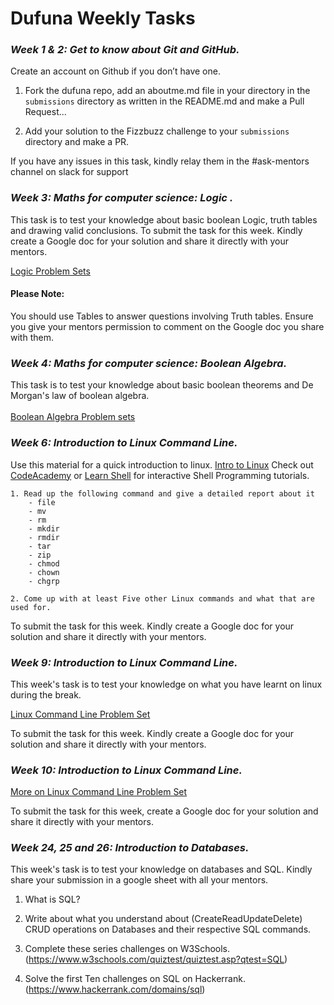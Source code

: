 # Dufuna Weekly Tasks

### *Week 1 & 2: Get to know about Git and GitHub.*

Create an account on Github if you don’t have one.

1. Fork the dufuna repo, add an aboutme.md file in your directory in the `submissions` directory as written in the README.md and make a Pull Request...

2. Add your solution to the Fizzbuzz challenge to your `submissions` directory and make a PR.

If you have any issues in this task, kindly relay them in the #ask-mentors channel on slack for support

### *Week 3: Maths for computer science: Logic .*

This task is to test your knowledge about basic boolean Logic, truth tables and drawing valid conclusions. 
To submit the task for this week. Kindly create a Google doc for your solution and share it directly with your mentors. 

[Logic Problem Sets](./weekly-tasks/week3-logic-problem-set.pdf)

#### Please Note:
  You should use Tables to answer questions involving Truth tables.
  Ensure you give your mentors permission to comment on the Google doc you share with them.

### *Week 4: Maths for computer science: Boolean Algebra.*
This task is to test your knowledge about basic boolean theorems and De Morgan's law of boolean algebra.<br><br>
[Boolean Algebra Problem sets](./weekly-tasks/Week4-Boolean-algebra-problem-set.pdf)

### *Week 6: Introduction to Linux Command Line.*

Use this material for a quick introduction to linux. [Intro to Linux](https://www.sheffield.ac.uk/polopoly_fs/1.13425!/file/IntroLinux.pdf)
Check out [CodeAcademy](https://www.codecademy.com/learn/learn-the-command-line) or [Learn Shell](http://www.learnshell.org) for interactive Shell Programming tutorials.

    1. Read up the following command and give a detailed report about it
        - file
        - mv
        - rm
        - mkdir
        - rmdir 
        - tar
        - zip
        - chmod
        - chown
        - chgrp

    2. Come up with at least Five other Linux commands and what that are used for.

To submit the task for this week. Kindly create a Google doc for your solution and share it directly with your mentors.

### *Week 9: Introduction to Linux Command Line.*

This week's task is to test your knowledge on what you have learnt on linux during the break. 

[Linux Command Line Problem Set](./weekly-tasks/Week-9-Linux-Command-Line-problem-set.pdf)

To submit the task for this week. Kindly create a Google doc for your solution and share it directly with your mentors.

### *Week 10: Introduction to Linux Command Line.* 

[More on Linux Command Line Problem Set](./weekly-tasks/Week_10_More%20on%20Linux%20Commands.pdf)

To submit the task for this week, create a Google doc for your solution and share it directly with your mentors.

### *Week 24, 25 and 26: Introduction to Databases.*

This week's task is to test your knowledge on databases and SQL.
  Kindly share your submission in a google sheet with all your mentors.

  1. What is SQL?

  2. Write about what you understand about (CreateReadUpdateDelete) CRUD operations on Databases and their respective SQL commands.

  3. Complete these series challenges on W3Schools.(https://www.w3schools.com/quiztest/quiztest.asp?qtest=SQL)


  4. Solve the first Ten challenges on SQL on Hackerrank.(https://www.hackerrank.com/domains/sql)
  
  
